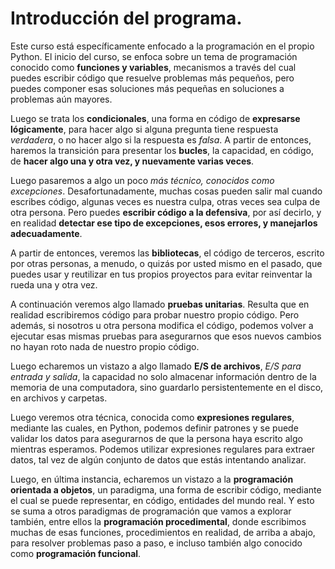 # Introducción del programa.  

Este curso está específicamente enfocado a la programación en el propio Python. El inicio del curso, se enfoca sobre un tema de programación conocido como **funciones y variables**, mecanismos a través del cual puedes escribir código que resuelve problemas más pequeños, pero puedes componer esas soluciones más pequeñas en soluciones a problemas aún mayores.  

Luego se trata los **condicionales**, una forma en código de **expresarse lógicamente**, para hacer algo si alguna pregunta tiene respuesta *verdadera*, o no hacer algo si la respuesta es *falsa*. A partir de entonces, haremos la transición para presentar los **bucles**, la capacidad, en código, de **hacer algo una y otra vez, y nuevamente varias veces**.  

Luego pasaremos a algo un poco *más técnico, conocidos como excepciones*. Desafortunadamente, muchas cosas pueden salir mal cuando escribes código, algunas veces es nuestra culpa, otras veces sea culpa de otra persona. Pero puedes **escribir código a la defensiva**, por así decirlo, y en realidad **detectar ese tipo de excepciones, esos errores, y manejarlos adecuadamente**.


A partir de entonces, veremos las **bibliotecas**, el código de terceros, escrito por otras personas, a menudo, o quizás por usted mismo en el pasado, que puedes usar y reutilizar en tus propios proyectos para evitar reinventar la rueda una y otra vez.  

A continuación veremos algo llamado **pruebas unitarias**. Resulta que en realidad escribiremos código para probar nuestro propio código.  Pero además, si nosotros u otra persona modifica el código, podemos volver a ejecutar esas mismas pruebas para asegurarnos que esos nuevos cambios no hayan roto nada de nuestro propio código.  

Luego echaremos un vistazo a algo llamado **E/S de archivos**, *E/S para entrada y salida*, la capacidad no solo almacenar información dentro de la memoria de una computadora, sino guardarlo persistentemente en el disco, en archivos y carpetas.  

Luego veremos otra técnica, conocida como **expresiones regulares**, mediante las cuales, en Python, podemos definir patrones
y se puede validar los datos para asegurarnos de que la persona haya escrito algo mientras esperamos. Podemos utilizar expresiones regulares para extraer datos, tal vez de algún conjunto de datos que estás intentando analizar.  

Luego, en última instancia, echaremos un vistazo a la **programación orientada a objetos**, un paradigma, una forma de escribir código, mediante el cual se puede representar, en código, entidades del mundo real. Y esto se suma a otros paradigmas de programación que vamos a explorar también, entre ellos la **programación procedimental**, donde escribimos muchas de esas funciones, procedimientos en realidad, de arriba a abajo, para resolver problemas paso a paso, e incluso también algo conocido como **programación funcional**.  
